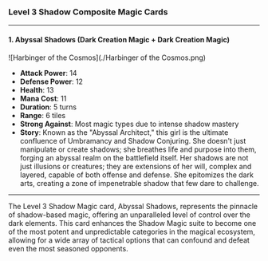 ### Level 3 Shadow Composite Magic Cards

---

#### 1. Abyssal Shadows (Dark Creation Magic + Dark Creation Magic)
 ![Harbinger of the Cosmos](./Harbinger of the Cosmos.png)

- **Attack Power**: 14
- **Defense Power**: 12
- **Health**: 13
- **Mana Cost**: 11
- **Duration**: 5 turns
- **Range**: 6 tiles
- **Strong Against**: Most magic types due to intense shadow mastery
- **Story**: Known as the "Abyssal Architect," this girl is the ultimate confluence of Umbramancy and Shadow Conjuring. She doesn't just manipulate or create shadows; she breathes life and purpose into them, forging an abyssal realm on the battlefield itself. Her shadows are not just illusions or creatures; they are extensions of her will, complex and layered, capable of both offense and defense. She epitomizes the dark arts, creating a zone of impenetrable shadow that few dare to challenge.

---

The Level 3 Shadow Magic card, Abyssal Shadows, represents the pinnacle of shadow-based magic, offering an unparalleled level of control over the dark elements. This card enhances the Shadow Magic suite to become one of the most potent and unpredictable categories in the magical ecosystem, allowing for a wide array of tactical options that can confound and defeat even the most seasoned opponents.